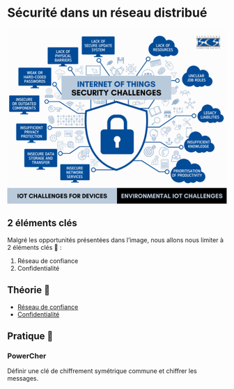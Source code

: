 # Sécurité dans un réseau distribué

![secu.png](assets/secu.png)

## 2 éléments clés
Malgré les opportunités présentées dans l’image, nous allons nous limiter à 2 éléments clés 🔑 :

1. Réseau de confiance
2. Confidentialité

## Théorie 📖

- [Réseau de confiance](../supports/reseau-confiance.md)
- [Confidentialité](../supports/confidentialite.md)

## Pratique 👷

### PowerCher

Définir une clé de chiffrement symétrique commune et chiffrer les messages.
